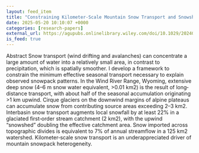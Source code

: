```yaml
---
layout: feed_item
title: "Constraining Kilometer‐Scale Mountain Snow Transport and Snowshed Areas"
date: 2025-05-20 10:10:07 +0000
categories: [research-papers]
external_url: https://agupubs.onlinelibrary.wiley.com/doi/10.1029/2024GL113599?af=R
is_feed: true
---
```


Abstract
Snow transport (wind drifting and avalanches) can concentrate a large amount of water into a relatively small area, in contrast to precipitation, which is spatially smoother. I develop a framework to constrain the minimum effective seasonal transport necessary to explain observed snowpack patterns. In the Wind River Range, Wyoming, extensive deep snow (4–6 m snow water equivalent, >0.01 km2) is the result of long‐distance transport, with about half of the seasonal accumulation originating >1 km upwind. Cirque glaciers on the downwind margins of alpine plateaus can accumulate snow from contributing source areas exceeding 2–3 km2. Interbasin snow transport augments local snowfall by at least 22% in a glaciated first‐order stream catchment (2 km2), with the upwind “snowshed” doubling the effective catchment area. Snow imported across topographic divides is equivalent to 7% of annual streamflow in a 125 km2 watershed. Kilometer‐scale snow transport is an underappreciated driver of mountain snowpack heterogeneity.
